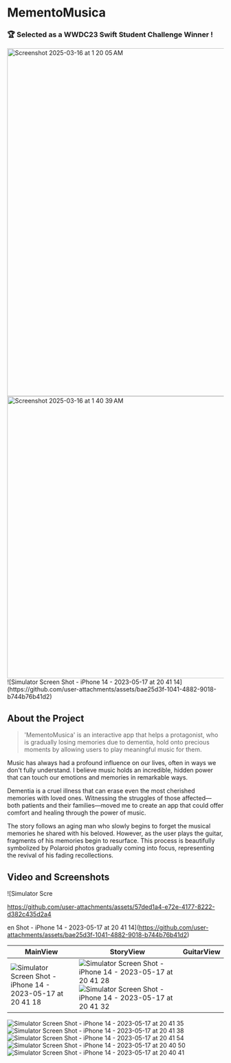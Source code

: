 # MementoMusica 

### 🏆 Selected as a WWDC23 Swift Student Challenge Winner !
<img width="809" alt="Screenshot 2025-03-16 at 1 20 05 AM" src="https://github.com/user-attachments/assets/ceb5f0d6-837d-4b93-9ea0-1826b3578bd1" />
<img width="656" alt="Screenshot 2025-03-16 at 1 40 39 AM" src="https://github.com/user-attachments/assets/fb56622c-0b33-484e-902e-d5973cf03513" />
![Simulator Screen Shot - iPhone 14 - 2023-05-17 at 20 41 14](https://github.com/user-attachments/assets/bae25d3f-1041-4882-9018-b744b76b41d2)

## About the Project
> 'MementoMusica' is an interactive app that helps a protagonist, who is gradually losing memories due to dementia, hold onto precious moments by allowing users to play meaningful music for them.

Music has always had a profound influence on our lives, often in ways we don't fully understand. I believe music holds an incredible, hidden power that can touch our emotions and memories in remarkable ways.

Dementia is a cruel illness that can erase even the most cherished memories with loved ones. Witnessing the struggles of those affected—both patients and their families—moved me to create an app that could offer comfort and healing through the power of music.

The story follows an aging man who slowly begins to forget the musical memories he shared with his beloved. However, as the user plays the guitar, fragments of his memories begin to resurface. This process is beautifully symbolized by Polaroid photos gradually coming into focus, representing the revival of his fading recollections.

## Video and Screenshots

![Simulator Scre

https://github.com/user-attachments/assets/57ded1a4-e72e-4177-8222-d382c435d2a4

en Shot - iPhone 14 - 2023-05-17 at 20 41 14](https://github.com/user-attachments/assets/bae25d3f-1041-4882-9018-b744b76b41d2)

| **MainView** | **StoryView** | **GuitarView** 
| --- | --- | --- |
| ![Simulator Screen Shot - iPhone 14 - 2023-05-17 at 20 41 18](https://github.com/user-attachments/assets/57e39948-0a9e-4fe5-82ae-3e0bdabeb153) | ![Simulator Screen Shot - iPhone 14 - 2023-05-17 at 20 41 28](https://github.com/user-attachments/assets/da75ef1d-6456-4474-8ccb-31682ae6d337) ![Simulator Screen Shot - iPhone 14 - 2023-05-17 at 20 41 32](https://github.com/user-attachments/assets/cfac9ab1-44fc-4971-bdb9-1b63bfbc09a5) | 
![Simulator Screen Shot - iPhone 14 - 2023-05-17 at 20 41 35](https://github.com/user-attachments/assets/2e67ac75-30cc-41be-89c1-31f095b3a31d)
![Simulator Screen Shot - iPhone 14 - 2023-05-17 at 20 41 38](https://github.com/user-attachments/assets/1a568436-d30a-491a-8176-dd90467ba710)
![Simulator Screen Shot - iPhone 14 - 2023-05-17 at 20 41 54](https://github.com/user-attachments/assets/69c03c7a-1daa-4f1d-9028-f344f25be82f)
![Simulator Screen Shot - iPhone 14 - 2023-05-17 at 20 40 50](https://github.com/user-attachments/assets/88bd3552-3c15-4ce5-9615-a33fdab9a202)
![Simulator Screen Shot - iPhone 14 - 2023-05-17 at 20 40 41](https://github.com/user-attachments/assets/ace4f2e5-323b-40c5-a6d7-da162364f388)
